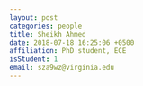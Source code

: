 ```yaml
---
layout: post
categories: people
title: Sheikh Ahmed
date: 2018-07-18 16:25:06 +0500
affiliation: PhD student, ECE
isStudent: 1
email: sza9wz@virginia.edu
---
```

